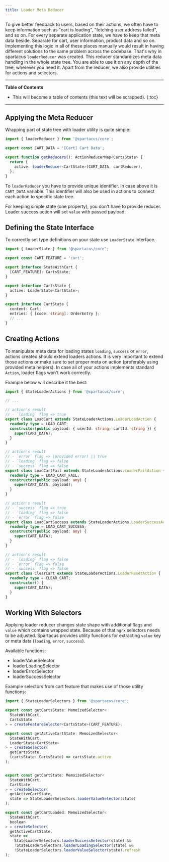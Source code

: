 ```yaml
---
title: Loader Meta Reducer
---
```


To give better feedback to users, based on their actions, we often have to keep information such as "cart is loading", "fetching user address failed", and so on.
For every separate application state, we have to keep that meta data beside. Separate for cart, user information, product data and so on. Implementing this logic in all of these places manually would result in having different solutions to the same problem across the codebase.
That's why in spartacus `loaderReducer` was created. This reducer standardizes meta data handling in the whole state tree.
You are able to use it on any depth of the tree, wherever you need it. Apart from the reducer, we also provide utilities for actions and selectors.

***

**Table of Contents**

- This will become a table of contents (this text will be scrapped).
{:toc}

***

## Applying the Meta Reducer

Wrapping part of state tree with loader utility is quite simple:

``` ts
import { loaderReducer } from '@spartacus/core';

export const CART_DATA = '[Cart] Cart Data';

export function getReducers(): ActionReducerMap<CartsState> {
  return {
    active: loaderReducer<CartState>(CART_DATA, cartReducer),
  };
}
```

To `loaderReducer` you have to provide unique identifier. In case above it is `CART_DATA` variable.
This identifier will also be used in actions to connect each action to specific state tree.

For keeping simple state (one property), you don't have to provide reducer. Loader success action will set `value` with passed payload.

## Defining the State Interface

To correctly set type definitions on your state use `LoaderState` interface.

``` ts
import { LoaderState } from '@spartacus/core';

export const CART_FEATURE = 'cart';

export interface StateWithCart {
  [CART_FEATURE]: CartsState;
}

export interface CartsState {
  active: LoaderState<CartState>;
}

export interface CartState {
  content: Cart;
  entries: { [code: string]: OrderEntry };
  // ...
}
```

## Creating Actions

To manipulate meta data for loading states `loading`, `success` or `error`, actions created should extend loaders actions. It is very important to extend those actions or make sure to set proper meta on action (preferably using provided meta helpers).
In case all of your actions implements standard `Action`, loader flags won't work correctly.

Example below will describe it the best:

``` ts
import { StateLoaderActions } from '@spartacus/core';

// ...

// action's result
// - `loading` flag => true
export class LoadCart extends StateLoaderActions.LoaderLoadAction {
  readonly type = LOAD_CART;
  constructor(public payload: { userId: string; cartId: string }) {
    super(CART_DATA);
  }
}

// action's result
// - `error` flag => (provided error) || true
// - `loading` flag => false
// - `success` flag => false
export class LoadCartFail extends StateLoaderActions.LoaderFailAction {
  readonly type = LOAD_CART_FAIL;
  constructor(public payload: any) {
    super(CART_DATA, payload);
  }
}

// action's result
// - `success` flag => true
// - `loading` flag => false
// - `error` flag => false
export class LoadCartSuccess extends StateLoaderActions.LoaderSuccessAction {
  readonly type = LOAD_CART_SUCCESS;
  constructor(public payload: any) {
    super(CART_DATA);
  }
}

// action's result
// - `loading` flag => false
// - `error` flag => false
// - `success` flag => false
export class ClearCart extends StateLoaderActions.LoaderResetAction {
  readonly type = CLEAR_CART;
  constructor() {
    super(CART_DATA);
  }
}
```

## Working With Selectors

Applying loader reducer changes state shape with additional flags and `value` which contains wrapped state.
Because of that `ngrx` selectors needs to be adjusted. Spartacus provides utility functions for extracting `value` key or meta data (`loading`, `error`, `success`).

Available functions:

- loaderValueSelector
- loaderLoadingSelector
- loaderErrorSelector
- loaderSuccessSelector

Example selectors from cart feature that makes use of those utility functions:

``` ts
import { StateLoaderSelectors } from '@spartacus/core';

export const getCartsState: MemoizedSelector<
  StateWithCart,
  CartsState
> = createFeatureSelector<CartsState>(CART_FEATURE);

export const getActiveCartState: MemoizedSelector<
  StateWithCart,
  LoaderState<CartState>
> = createSelector(
  getCartsState,
  (cartsState: CartsState) => cartsState.active
);


export const getCartState: MemoizedSelector<
  StateWithCart,
  CartState
> = createSelector(
  getActiveCartState,
  state => StateLoaderSelectors.loaderValueSelector(state)
);

export const getCartLoaded: MemoizedSelector<
  StateWithCart,
  boolean
> = createSelector(
  getActiveCartState,
  state =>
    StateLoaderSelectors.loaderSuccessSelector(state) &&
    !StateLoaderSelectors.loaderLoadingSelector(state) &&
    !StateLoaderSelectors.loaderValueSelector(state).refresh
);
```
